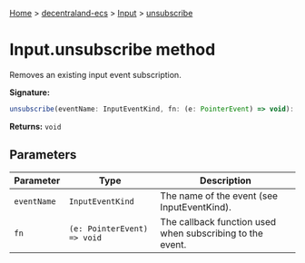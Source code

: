 [Home](./index) &gt; [decentraland-ecs](./decentraland-ecs.md) &gt; [Input](./decentraland-ecs.input.md) &gt; [unsubscribe](./decentraland-ecs.input.unsubscribe.md)

# Input.unsubscribe method

Removes an existing input event subscription.

**Signature:**
```javascript
unsubscribe(eventName: InputEventKind, fn: (e: PointerEvent) => void): void;
```
**Returns:** `void`

## Parameters

|  Parameter | Type | Description |
|  --- | --- | --- |
|  `eventName` | `InputEventKind` | The name of the event (see InputEventKind). |
|  `fn` | `(e: PointerEvent) => void` | The callback function used when subscribing to the event. |

